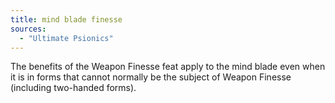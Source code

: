 ```yaml
---
title: mind blade finesse
sources:
  - "Ultimate Psionics"
---
```


The benefits of the Weapon Finesse feat apply to the mind blade even when it is in forms that cannot normally be the subject of Weapon Finesse (including two-handed forms).
